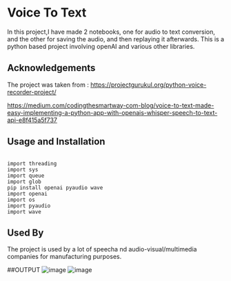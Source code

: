 
# Voice To Text
In this project,I have made 2 notebooks, one for audio to text conversion, and the other for saving the audio, and then replaying it afterwards.
This is a python based project involving openAI and various other libraries.

## Acknowledgements

The project was taken from : https://projectgurukul.org/python-voice-recorder-project/

https://medium.com/codingthesmartway-com-blog/voice-to-text-made-easy-implementing-a-python-app-with-openais-whisper-speech-to-text-api-e8f415a5f737
## Usage and Installation

```

import threading
import sys
import queue
import glob
pip install openai pyaudio wave
import openai
import os
import pyaudio
import wave

```






## Used By
The project is used by a lot of speecha nd audio-visual/multimedia companies for manufacturing purposes.


##OUTPUT
![image](https://user-images.githubusercontent.com/92213377/228147602-f480d6f6-2621-4141-943e-9cc669c9c295.png)
![image](https://user-images.githubusercontent.com/92213377/228170633-c2c7d7f6-8baf-4fd5-978a-70e928fadbf9.png)

